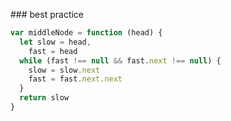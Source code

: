 ​### best practice

```javascript
var middleNode = function (head) {
  let slow = head,
    fast = head
  while (fast !== null && fast.next !== null) {
    slow = slow.next
    fast = fast.next.next
  }
  return slow
}
```
